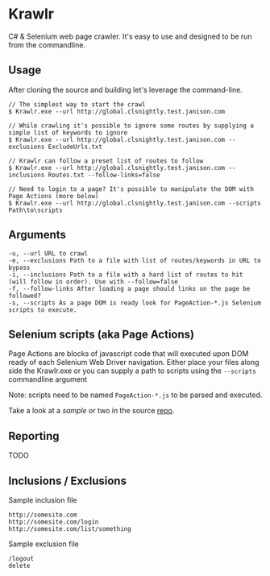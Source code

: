 # Krawlr
C# &amp; Selenium web page crawler. It's easy to use and designed to be run from the commandline.

## Usage

After cloning the source and building let's leverage the command-line. 

    // The simplest way to start the crawl
    $ Krawlr.exe --url http://global.clsnightly.test.janison.com
    
    // While crawling it's possible to ignore some routes by supplying a simple list of keywords to ignore
    $ Krawlr.exe --url http://global.clsnightly.test.janison.com --exclusions ExcludeUrls.txt
    
    // Krawlr can follow a preset list of routes to follow
    $ Krawlr.exe --url http://global.clsnightly.test.janison.com --inclusions Routes.txt --follow-links=false
    
    // Need to login to a page? It's possible to manipulate the DOM with Page Actions (more below)
    $ Krawlr.exe --url http://global.clsnightly.test.janison.com --scripts Path\to\scripts

## Arguments

    -u, --url URL to crawl
    -e, --exclusions Path to a file with list of routes/keywords in URL to bypass
    -i, --inclusions Path to a file with a hard list of routes to hit (will follow in order). Use with --follow=false
    -f, --follow-links After loading a page should links on the page be followed?
    -s, --scripts As a page DOM is ready look for PageAction-*.js Selenium scripts to execute.
    
## Selenium scripts (aka Page Actions)

Page Actions are blocks of javascript code that will executed upon DOM ready of each Selenium Web Driver navigation. 
Either place your files along side the Krawlr.exe or you can supply a path to scripts using the `--scripts` commandline argument

Note: scripts need to be named `PageAction-*.js` to be parsed and executed.

Take a look at a *sample* or two in the source [repo](src/Krawlr.Console/PageAction-Login.js).

## Reporting

TODO

## Inclusions / Exclusions

Sample inclusion file

```
http://somesite.com
http://somesite.com/login
http://somesite.com/list/something
```

Sample exclusion file

```
/logout
delete
```
